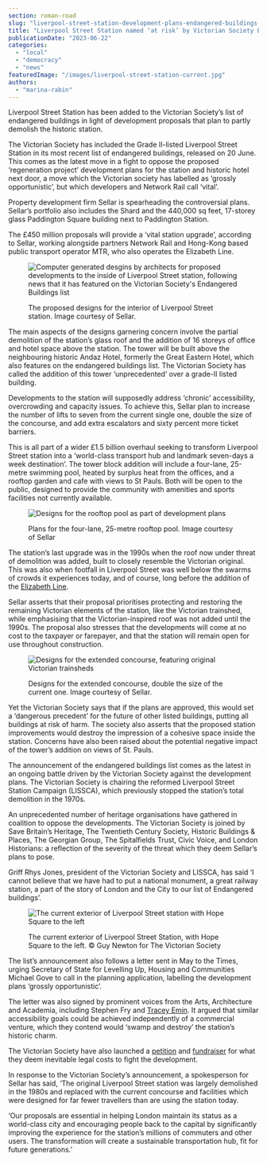 ```yaml
---
section: roman-road
slug: "liverpool-street-station-development-plans-endangered-buildings-list-victorian-society"
title: "Liverpool Street Station named ‘at risk’ by Victorian Society Endangered Buildings list"
publicationDate: "2023-06-22"
categories: 
  - "local"
  - "democracy"
  - "news"
featuredImage: "/images/liverpool-street-station-current.jpg"
authors: 
  - "marina-rabin"
---
```


Liverpool Street Station has been added to the Victorian Society’s list of endangered buildings in light of development proposals that plan to partly demolish the historic station.

The Victorian Society has included the Grade II-listed Liverpool Street Station in its most recent list of endangered buildings, released on 20 June. This comes as the latest move in a fight to oppose the proposed ‘regeneration project’ development plans for the station and historic hotel next door, a move which the Victorian society has labelled as ‘grossly opportunistic’, but which developers and Network Rail call ‘vital’.  

Property development firm Sellar is spearheading the controversial plans. Sellar’s portfolio also includes the Shard and the 440,000 sq feet, 17-storey glass Paddington Square building next to Paddington Station. 

The £450 million proposals will provide a ‘vital station upgrade’, according to Sellar, working alongside partners Network Rail and Hong-Kong based public transport operator MTR, who also operates the Elizabeth Line. 

<figure>

![Computer generated desgins by architects for proposed developments to the inside of Liverpool Street station, following news that it has featured on the Victorian Society's Endangered Buildings list](/images/liverpool-street-station-development-plan-1024x683.jpg)

<figcaption>

The proposed designs for the interior of Liverpool Street station. Image courtesy of Sellar.

</figcaption>

</figure>

The main aspects of the designs garnering concern involve the partial demolition of the station’s glass roof and the addition of 16 storeys of office and hotel space above the station. The tower will be built above the neighbouring historic Andaz Hotel, formerly the Great Eastern Hotel, which also features on the endangered buildings list. The Victorian Society has called the addition of this tower ‘unprecedented’ over a grade-II listed building. 

Developments to the station will supposedly address ‘chronic’ accessibility, overcrowding and capacity issues. To achieve this, Sellar plan to increase the number of lifts to seven from the current single one, double the size of the concourse, and add extra escalators and sixty percent more ticket barriers. 

This is all part of a wider £1.5 billion overhaul seeking to transform Liverpool Street station into a ‘world-class transport hub and landmark seven-days a week destination’. The tower block addition will include a four-lane, 25-metre swimming pool, heated by surplus heat from the offices, and a rooftop garden and cafe with views to St Pauls. Both will be open to the public, designed to provide the community with amenities and sports facilities not currently available.

<figure>

![Designs for the rooftop pool as part of development plans](/images/liverpool-street-station-roof-pool-develpoment-1024x683.jpg)

<figcaption>

Plans for the four-lane, 25-metre rooftop pool. Image courtesy of Sellar

</figcaption>

</figure>

The station’s last upgrade was in the 1990s when the roof now under threat of demolition was added, built to closely resemble the Victorian original. This was also when footfall in Liverpool Street was well below the swarms of crowds it experiences today, and of course, long before the addition of the [Elizabeth Line](https://romanroadlondon.com/elizabeth-line-crossrail-opens/). 

Sellar asserts that their proposal prioritises protecting and restoring the remaining Victorian elements of the station, like the Victorian trainshed, while emphasising that the Victorian-inspired roof was not added until the 1990s. The proposal also stresses that the developments will come at no cost to the taxpayer or farepayer, and that the station will remain open for use throughout construction.

<figure>

![Designs for the extended concourse, featuring original Victorian trainsheds ](/images/liverpool-street-station-victorian-roof-1024x683.jpg)

<figcaption>

Designs for the extended concourse, double the size of the current one. Image courtesy of Sellar.

</figcaption>

</figure>

Yet the Victorian Society says that if the plans are approved, this would set a ‘dangerous precedent’ for the future of other listed buildings, putting all buildings at risk of harm. The society also asserts that the proposed station improvements would destroy the impression of a cohesive space inside the station. Concerns have also been raised about the potential negative impact of the tower’s addition on views of St. Pauls.

The announcement of the endangered buildings list comes as the latest in an ongoing battle driven by the Victorian Society against the development plans. The Victorian Society is chairing the reformed Liverpool Street Station Campaign (LISSCA), which previously stopped the station’s total demolition in the 1970s.

An unprecedented number of heritage organisations have gathered in coalition to oppose the developments. The Victorian Society is joined by Save Britain’s Heritage, The Twentieth Century Society, Historic Buildings & Places, The Georgian Group, The Spitalfields Trust, Civic Voice, and London Historians: a reflection of the severity of the threat which they deem Sellar’s plans to pose.  

Griff Rhys Jones, president of the Victorian Society and LISSCA, has said ‘I cannot believe that we have had to put a national monument, a great railway station, a part of the story of London and the City to our list of Endangered buildings’. 

<figure>

![The current exterior of Liverpool Street station with Hope Square to the left](/images/liverpool-street-station-exterior-1024x683.jpg)

<figcaption>

The current exterior of Liverpool Street Station, with Hope Square to the left. © Guy Newton for The Victorian Society

</figcaption>

</figure>

The list’s announcement also follows a letter sent in May to the Times, urging Secretary of State for Levelling Up, Housing and Communities Michael Gove to call in the planning application, labelling the development plans ‘grossly opportunistic’. 

The letter was also signed by prominent voices from the Arts, Architecture and Academia, including Stephen Fry and [Tracey Emin](https://romanroadlondon.com/the-line-art-walk-2021/). It argued that similar accessibility goals could be achieved independently of a commercial venture, which they contend would ‘swamp and destroy’ the station’s historic charm. 

The Victorian Society have also launched a [petition](https://www.change.org/p/save-liverpool-street-station-from-destructive-redevelopment?recruiter=1293960715&recruited_by_id=c7bbbaf0-a217-11ed-a615-23ef7dfb7f34&utm_source=share_petition&utm_medium=copylink&utm_campaign=petition_dashboard) and [fundraiser](https://thevictoriansociety.beaconforms.com/form/d62348e3) for what they deem inevitable legal costs to fight the development.

In response to the Victorian Society’s announcement, a spokesperson for Sellar has said, ‘The original Liverpool Street station was largely demolished in the 1980s and replaced with the current concourse and facilities which were designed for far fewer travellers than are using the station today. 

‘Our proposals are essential in helping London maintain its status as a world-class city and encouraging people back to the capital by significantly improving the experience for the station’s millions of commuters and other users. The transformation will create a sustainable transportation hub, fit for future generations.’


